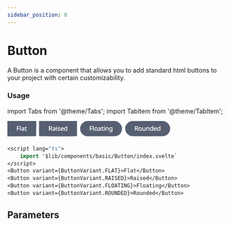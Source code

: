 ```yaml
---
sidebar_position: 8
---
```


# Button 

A Button is a component that allows you to add standard html buttons to your project with certain customizability.

### Usage

import Tabs from '@theme/Tabs';
import TabItem from '@theme/TabItem';

<Tabs>
<TabItem label="Preview" value="preview">
    <img src="./assets/button.png" alt="tag"/>
</TabItem>
<TabItem label="HTML" value="js">

```sv title="MyPage/+page.svelte"
<script lang="ts">
    import '$lib/components/basic/Button/index.svelte`
</script>
<Button variant={ButtonVariant.FLAT}>Flat</Button>
<Button variant={ButtonVariant.RAISED}>Raised</Button>
<Button variant={ButtonVariant.FLOATING}>Floating</Button>
<Button variant={ButtonVariant.ROUNDED}>Rounded</Button>
```

</TabItem>

</Tabs>


## Parameters
